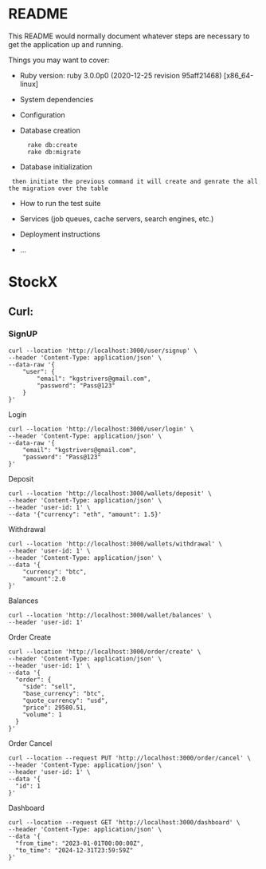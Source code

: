 # README

This README would normally document whatever steps are necessary to get the
application up and running.

Things you may want to cover:

* Ruby version: ruby 3.0.0p0 (2020-12-25 revision 95aff21468) [x86_64-linux]

* System dependencies

* Configuration

* Database creation
  ```
    rake db:create
    rake db:migrate
  ```

* Database initialization
 ``` I put the details in .env file, make the db file in side the PSQL database name
  then initiate the previous command it will create and genrate the all the migration over the table
  ```

* How to run the test suite

* Services (job queues, cache servers, search engines, etc.)

* Deployment instructions

* ...
# StockX

## Curl:
### SignUP 
```
curl --location 'http://localhost:3000/user/signup' \
--header 'Content-Type: application/json' \
--data-raw '{
    "user": {
        "email": "kgstrivers@gmail.com",
        "password": "Pass@123"
    }
}'
```
Login
```
curl --location 'http://localhost:3000/user/login' \
--header 'Content-Type: application/json' \
--data-raw '{
    "email": "kgstrivers@gmail.com",
    "password": "Pass@123"
}'
```
Deposit
```
curl --location 'http://localhost:3000/wallets/deposit' \
--header 'Content-Type: application/json' \
--header 'user-id: 1' \
--data '{"currency": "eth", "amount": 1.5}'
```

Withdrawal
```
curl --location 'http://localhost:3000/wallets/withdrawal' \
--header 'user-id: 1' \
--header 'Content-Type: application/json' \
--data '{
    "currency": "btc",
    "amount":2.0
}'
```

Balances
```
curl --location 'http://localhost:3000/wallet/balances' \
--header 'user-id: 1'
```
Order Create
```
curl --location 'http://localhost:3000/order/create' \
--header 'Content-Type: application/json' \
--header 'user-id: 1' \
--data '{
  "order": {
    "side": "sell",
    "base_currency": "btc",
    "quote_currency": "usd",
    "price": 29580.51,
    "volume": 1
  }
}'
```

Order Cancel
```
curl --location --request PUT 'http://localhost:3000/order/cancel' \
--header 'Content-Type: application/json' \
--header 'user-id: 1' \
--data '{
  "id": 1
}'
```

Dashboard
```
curl --location --request GET 'http://localhost:3000/dashboard' \
--header 'Content-Type: application/json' \
--data '{
  "from_time": "2023-01-01T00:00:00Z",
  "to_time": "2024-12-31T23:59:59Z"
}'
```
